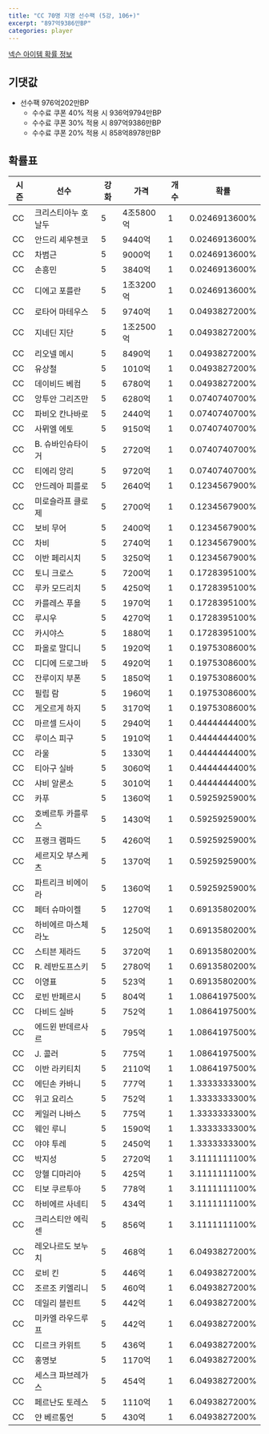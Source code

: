 ```yaml
---
title: "CC 70명 지명 선수팩 (5강, 106+)"
excerpt: "897억9386만BP"
categories: player
---
```

[넥슨 아이템 확률 정보](http://iteminfo.nexon.com/probability/fco?sn=7353)

## 기댓값
- 선수팩 976억202만BP
  - 수수료 쿠폰 40% 적용 시 936억9794만BP
  - 수수료 쿠폰 30% 적용 시 897억9386만BP
  - 수수료 쿠폰 20% 적용 시 858억8978만BP


## 확률표

|시즌|선수|강화|가격|개수|확률|
|---|---|---|---|---|---|
|CC|크리스티아누 호날두|5|4조5800억|1|0.0246913600%|
|CC|안드리 셰우첸코|5|9440억|1|0.0246913600%|
|CC|차범근|5|9000억|1|0.0246913600%|
|CC|손흥민|5|3840억|1|0.0246913600%|
|CC|디에고 포를란|5|1조3200억|1|0.0246913600%|
|CC|로타어 마테우스|5|9740억|1|0.0493827200%|
|CC|지네딘 지단|5|1조2500억|1|0.0493827200%|
|CC|리오넬 메시|5|8490억|1|0.0493827200%|
|CC|유상철|5|1010억|1|0.0493827200%|
|CC|데이비드 베컴|5|6780억|1|0.0493827200%|
|CC|앙투안 그리즈만|5|6280억|1|0.0740740700%|
|CC|파비오 칸나바로|5|2440억|1|0.0740740700%|
|CC|사뮈엘 에토|5|9150억|1|0.0740740700%|
|CC|B. 슈바인슈타이거|5|2720억|1|0.0740740700%|
|CC|티에리 앙리|5|9720억|1|0.0740740700%|
|CC|안드레아 피를로|5|2640억|1|0.1234567900%|
|CC|미로슬라프 클로제|5|2700억|1|0.1234567900%|
|CC|보비 무어|5|2400억|1|0.1234567900%|
|CC|차비|5|2740억|1|0.1234567900%|
|CC|이반 페리시치|5|3250억|1|0.1234567900%|
|CC|토니 크로스|5|7200억|1|0.1728395100%|
|CC|루카 모드리치|5|4250억|1|0.1728395100%|
|CC|카를레스 푸욜|5|1970억|1|0.1728395100%|
|CC|루시우|5|4270억|1|0.1728395100%|
|CC|카시야스|5|1880억|1|0.1728395100%|
|CC|파올로 말디니|5|1920억|1|0.1975308600%|
|CC|디디에 드로그바|5|4920억|1|0.1975308600%|
|CC|잔루이지 부폰|5|1850억|1|0.1975308600%|
|CC|필립 람|5|1960억|1|0.1975308600%|
|CC|게오르게 하지|5|3170억|1|0.1975308600%|
|CC|마르셀 드사이|5|2940억|1|0.4444444400%|
|CC|루이스 피구|5|1910억|1|0.4444444400%|
|CC|라울|5|1330억|1|0.4444444400%|
|CC|티아구 실바|5|3060억|1|0.4444444400%|
|CC|샤비 알론소|5|3010억|1|0.4444444400%|
|CC|카푸|5|1360억|1|0.5925925900%|
|CC|호베르투 카를루스|5|1430억|1|0.5925925900%|
|CC|프랭크 램파드|5|4260억|1|0.5925925900%|
|CC|세르지오 부스케츠|5|1370억|1|0.5925925900%|
|CC|파트리크 비에이라|5|1360억|1|0.5925925900%|
|CC|페터 슈마이켈|5|1270억|1|0.6913580200%|
|CC|하비에르 마스체라노|5|1250억|1|0.6913580200%|
|CC|스티븐 제라드|5|3720억|1|0.6913580200%|
|CC|R. 레반도프스키|5|2780억|1|0.6913580200%|
|CC|이영표|5|523억|1|0.6913580200%|
|CC|로빈 반페르시|5|804억|1|1.0864197500%|
|CC|다비드 실바|5|752억|1|1.0864197500%|
|CC|에드윈 반데르사르|5|795억|1|1.0864197500%|
|CC|J. 콜러|5|775억|1|1.0864197500%|
|CC|이반 라키티치|5|2110억|1|1.0864197500%|
|CC|에딘손 카바니|5|777억|1|1.3333333300%|
|CC|위고 요리스|5|752억|1|1.3333333300%|
|CC|케일러 나바스|5|775억|1|1.3333333300%|
|CC|웨인 루니|5|1590억|1|1.3333333300%|
|CC|야야 투레|5|2450억|1|1.3333333300%|
|CC|박지성|5|2720억|1|3.1111111100%|
|CC|앙헬 디마리아|5|425억|1|3.1111111100%|
|CC|티보 쿠르투아|5|778억|1|3.1111111100%|
|CC|하비에르 사네티|5|434억|1|3.1111111100%|
|CC|크리스티안 에릭센|5|856억|1|3.1111111100%|
|CC|레오나르도 보누치|5|468억|1|6.0493827200%|
|CC|로비 킨|5|446억|1|6.0493827200%|
|CC|조르조 키엘리니|5|460억|1|6.0493827200%|
|CC|데일리 블린트|5|442억|1|6.0493827200%|
|CC|미카엘 라우드루프|5|442억|1|6.0493827200%|
|CC|디르크 카위트|5|436억|1|6.0493827200%|
|CC|홍명보|5|1170억|1|6.0493827200%|
|CC|세스크 파브레가스|5|454억|1|6.0493827200%|
|CC|페르난도 토레스|5|1110억|1|6.0493827200%|
|CC|얀 베르통언|5|430억|1|6.0493827200%|

